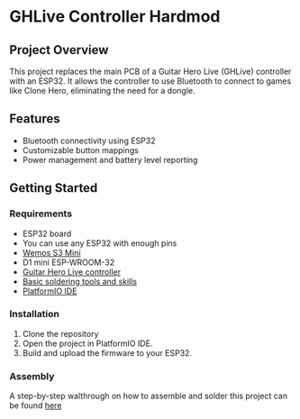 # GHLive Controller Hardmod

## Project Overview
This project replaces the main PCB of a Guitar Hero Live (GHLive) controller with an ESP32. 
It allows the controller to use Bluetooth to connect to games like Clone Hero, eliminating the need for a dongle.

## Features
- Bluetooth connectivity using ESP32
- Customizable button mappings
- Power management and battery level reporting

## Getting Started
### Requirements
- ESP32 board
 - You can use any ESP32 with enough pins
 - [Wemos S3 Mini](https://www.tinytronics.nl/en/development-boards/microcontroller-boards/with-wi-fi/wemos-s3-mini-esp32-s3-v1.0.0)
 - D1 mini ESP-WROOM-32
- [Guitar Hero Live controller](https://www.ebay.com/sch/i.html?_from=R40&_nkw=guitar+hero+live+contoller)
- [Basic soldering tools and skills](https://europe1.discourse-cdn.com/arduino/original/4X/6/5/f/65f9108b9d4b0c8300aa1e1ce5d76e2f1940d1ef.jpeg)
- [PlatformIO IDE](https://platformio.org)

### Installation
1. Clone the repository
2. Open the project in PlatformIO IDE.
3. Build and upload the firmware to your ESP32.

### Assembly

A step-by-step walthrough on how to assemble and solder this project can be found [here](ASSEMBLY.md)